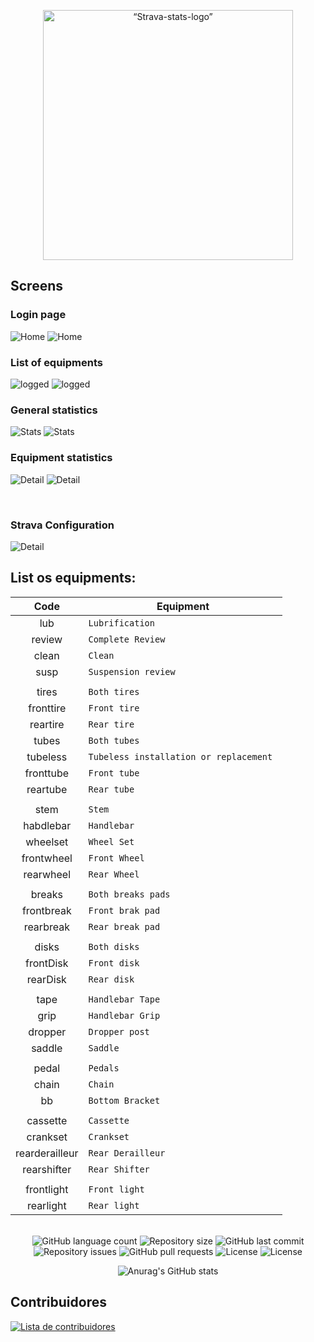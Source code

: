 <p align="center">
  <img src="public/strava-stat.svg" alt= “Strava-stats-logo” width="400" title="Strava Stats Logo"/>
</p>

## Screens

### Login page

![Home](public/screen/Captura%20de%20tela%20de%202023-05-15%2011-57-24.png) ![Home](public/screen/Captura%20de%20tela%20de%202023-05-15%2011-57-42.png)

### List of equipments

![logged](public/screen/Captura%20de%20tela%20de%202023-05-15%2011-58-16.png) ![logged](public/screen/Captura%20de%20tela%20de%202023-05-15%2011-58-02.png)

### General statistics

![Stats](public/screen/Captura%20de%20tela%20de%202023-05-15%2011-58-30.png) ![Stats](public/screen/Captura%20de%20tela%20de%202023-05-15%2011-58-48.png)

### Equipment statistics

![Detail](public/screen/Captura%20de%20tela%20de%202023-05-15%2011-59-09.png) ![Detail](public/screen/Captura%20de%20tela%20de%202023-05-15%2011-59-01.png)

<br/>

### Strava Configuration

![Detail](public/screen/config-strava.png)

## List os equipments:

|      Code      | Equipment                               |
| :------------: | --------------------------------------- |
|      lub       | `Lubrification`                         |
|     review     | `Complete Review`                       |
|     clean      | `Clean`                                 |
|      susp      | `Suspension review`                     |
|                |                                         |
|     tires      | `Both tires`                            |
|   fronttire    | `Front tire`                            |
|    reartire    | `Rear tire`                             |
|     tubes      | `Both tubes`                            |
|    tubeless    | `Tubeless installation or replacement ` |
|   fronttube    | `Front tube`                            |
|    reartube    | `Rear tube`                             |
|                |                                         |
|      stem      | `Stem`                                  |
|   habdlebar    | `Handlebar`                             |
|    wheelset    | `Wheel Set`                             |
|   frontwheel   | `Front Wheel`                           |
|   rearwheel    | `Rear Wheel`                            |
|                |                                         |
|     breaks     | `Both breaks pads`                      |
|   frontbreak   | `Front brak pad`                        |
|   rearbreak    | `Rear break pad`                        |
|                |                                         |
|     disks      | `Both disks`                            |
|   frontDisk    | `Front disk`                            |
|    rearDisk    | `Rear disk`                             |
|                |                                         |
|      tape      | `Handlebar Tape`                        |
|      grip      | `Handlebar Grip`                        |
|    dropper     | `Dropper post`                          |
|     saddle     | `Saddle`                                |
|                |                                         |
|     pedal      | `Pedals`                                |
|     chain      | `Chain`                                 |
|       bb       | `Bottom Bracket`                        |
|                |                                         |
|    cassette    | `Cassette`                              |
|    crankset    | `Crankset`                              |
| rearderailleur | `Rear Derailleur`                       |
|  rearshifter   | `Rear Shifter`                          |
|                |                                         |
|   frontlight   | `Front light`                           |
|   rearlight    | `Rear light`                            |

</br>
<div align="center">
  <img alt="GitHub language count" src="https://img.shields.io/github/languages/count/rbalbix/strava-next">

  <img alt="Repository size" src="https://img.shields.io/github/repo-size/rbalbix/strava-next">

  <img alt="GitHub last commit" src="https://img.shields.io/github/last-commit/rbalbix/strava-next">

  <img alt="Repository issues" src="https://img.shields.io/github/issues/rbalbix/strava-next">

  <img alt="GitHub pull requests" src="https://img.shields.io/github/issues-pr/rbalbix/strava-next">

  <img alt="License" src="https://img.shields.io/badge/license-MIT-brightgreen">

  <img alt="License" src="https://img.shields.io/badge/commitizen-friendly-brightgreen.svg">

![Anurag's GitHub stats](https://github-readme-stats.vercel.app/api?username=rbalbix&show_icons=true&theme=dracula)

</div>

## Contribuidores

<a href="https://github.com/rbalbix/strava-stats/graphs/contributors">
  <img src="https://contributors-img.web.app/image?repo=rbalbix/strava-stats" alt="Lista de contribuidores"/>
</a>
